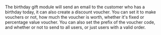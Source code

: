 The birthday gift module will send an email to the customer who has a birthday today, it can also create a discount voucher.  You can set it to make vouchers or not, how much the voucher is worth, whether it's fixed or percentage value voucher. You can also set the prefix of the voucher code, and whether or not to send to all users, or just users with a valid order.
